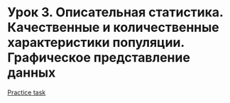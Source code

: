 
# Урок 3. Описательная статистика. Качественные и количественные характеристики популяции. Графическое представление данных

[Practice task](https://nbviewer.org/urls/bitbucket.org/raduntsev/tv/raw/4ace90aabb607a87d7bd52638cd9b0c019e4f03a/3/hw3.ipynb)

